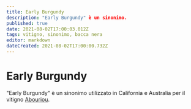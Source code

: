 ```yaml
---
title: Early Burgundy
description: "Early Burgundy" è un sinonimo.
published: true
date: 2021-08-02T17:00:03.012Z
tags: vitigno, sinonimo, bacca nera
editor: markdown
dateCreated: 2021-08-02T17:00:00.732Z
---
```


# Early Burgundy
"Early Burgundy" è un sinonimo utilizzato in California e Australia per il vitigno [Abouriou](/vitigni/bacca-nera/abouriou).